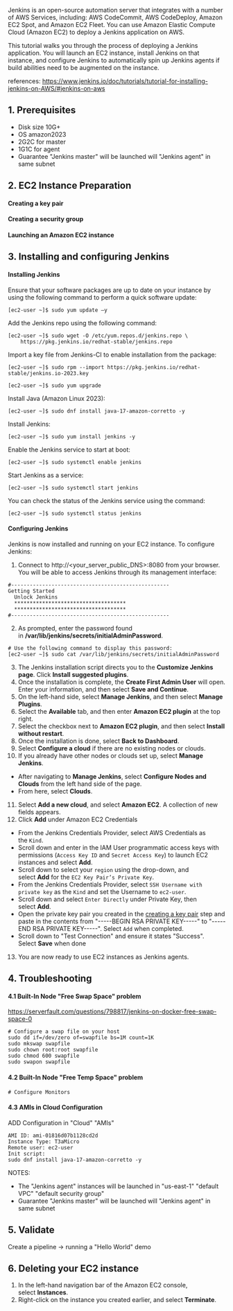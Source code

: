 
Jenkins is an open-source automation server that integrates with a number of AWS Services, including: AWS CodeCommit, AWS CodeDeploy, Amazon EC2 Spot, and Amazon EC2 Fleet. You can use Amazon Elastic Compute Cloud (Amazon EC2) to deploy a Jenkins application on AWS.

This tutorial walks you through the process of deploying a Jenkins application. You will launch an EC2 instance, install Jenkins on that instance, and configure Jenkins to automatically spin up Jenkins agents if build abilities need to be augmented on the instance.

references: 
https://www.jenkins.io/doc/tutorials/tutorial-for-installing-jenkins-on-AWS/#jenkins-on-aws
## 1. Prerequisites
- Disk size 10G+
- OS amazon2023
- 2G2C for master
- 1G1C for agent
- Guarantee "Jenkins master" will be launched will "Jenkins agent" in same subnet

## 2. EC2 Instance Preparation
#### Creating a key pair

#### Creating a security group

#### Launching an Amazon EC2 instance

## 3. Installing and configuring Jenkins

#### Installing Jenkins

Ensure that your software packages are up to date on your instance by using the following command to perform a quick software update:
```
[ec2-user ~]$ sudo yum update –y
```

Add the Jenkins repo using the following command:
```
[ec2-user ~]$ sudo wget -O /etc/yum.repos.d/jenkins.repo \
    https://pkg.jenkins.io/redhat-stable/jenkins.repo
```

Import a key file from Jenkins-CI to enable installation from the package:
```
[ec2-user ~]$ sudo rpm --import https://pkg.jenkins.io/redhat-stable/jenkins.io-2023.key
```

```
[ec2-user ~]$ sudo yum upgrade
```

Install Java (Amazon Linux 2023):
```
[ec2-user ~]$ sudo dnf install java-17-amazon-corretto -y
```

Install Jenkins:
```
[ec2-user ~]$ sudo yum install jenkins -y
```

Enable the Jenkins service to start at boot:
```
[ec2-user ~]$ sudo systemctl enable jenkins
```

Start Jenkins as a service:
```
[ec2-user ~]$ sudo systemctl start jenkins
```

You can check the status of the Jenkins service using the command:
```
[ec2-user ~]$ sudo systemctl status jenkins
```

#### Configuring Jenkins

Jenkins is now installed and running on your EC2 instance. To configure Jenkins:
1. Connect to http://<your_server_public_DNS>:8080 from your browser. You will be able to access Jenkins through its management interface:
```
#---------------------------------------------------
Getting Started
  Unlock Jenkins
  ************************************
  ************************************
#---------------------------------------------------
```
2. As prompted, enter the password found in **/var/lib/jenkins/secrets/initialAdminPassword**.
```
# Use the following command to display this password:        
[ec2-user ~]$ sudo cat /var/lib/jenkins/secrets/initialAdminPassword
```
3. The Jenkins installation script directs you to the **Customize Jenkins page**. Click **Install suggested plugins**.
4. Once the installation is complete, the **Create First Admin User** will open. Enter your information, and then select **Save and Continue**.
5. On the left-hand side, select **Manage Jenkins**, and then select **Manage Plugins**.
6. Select the **Available** tab, and then enter **Amazon EC2 plugin** at the top right.
7. Select the checkbox next to **Amazon EC2 plugin**, and then select **Install without restart**.
8. Once the installation is done, select **Back to Dashboard**.
9. Select **Configure a cloud** if there are no existing nodes or clouds.
10. If you already have other nodes or clouds set up, select **Manage Jenkins**.
- After navigating to **Manage Jenkins**, select **Configure Nodes and Clouds** from the left hand side of the page.
- From here, select **Clouds**.
11. Select **Add a new cloud**, and select **Amazon EC2**. A collection of new fields appears.
12. Click **Add** under Amazon EC2 Credentials
- From the Jenkins Credentials Provider, select AWS Credentials as the `Kind`.
- Scroll down and enter in the IAM User programmatic access keys with permissions (`Access Key ID` and `Secret Access Key`) to launch EC2 instances and select **Add**.
- Scroll down to select your `region` using the drop-down, and select **Add** for the `EC2 Key Pair’s Private Key`.
- From the Jenkins Credentials Provider, select `SSH Username with private key` as the `Kind` and set the Username to `ec2-user`.
- Scroll down and select `Enter Directly` under Private Key, then select **Add**.
- Open the private key pair you created in the [creating a key pair](https://www.jenkins.io/doc/tutorials/tutorial-for-installing-jenkins-on-AWS/#creating-a-key-pair) step and paste in the contents from "-----BEGIN RSA PRIVATE KEY-----" to "-----END RSA PRIVATE KEY-----". Select `Add` when completed.
- Scroll down to "Test Connection" and ensure it states "Success". Select **Save** when done
13. You are now ready to use EC2 instances as Jenkins agents.

## 4. Troubleshooting

#### 4.1 Built-In Node "Free Swap Space" problem
https://serverfault.com/questions/798817/jenkins-on-docker-free-swap-space-0
```
# Configure a swap file on your host
sudo dd if=/dev/zero of=swapfile bs=1M count=1K
sudo mkswap swapfile
sudo chown root:root swapfile
sudo chmod 600 swapfile
sudo swapon swapfile
```

#### 4.2 Built-In Node "Free Temp Space" problem
```
# Configure Monitors
```

#### 4.3 AMIs in Cloud Configuration
ADD Configuration in "Cloud" "AMIs"
```
AMI ID: ami-01816d07b1128cd2d
Instance Type: T3aMicro
Remote user: ec2-user
Init script:
sudo dnf install java-17-amazon-corretto -y
```

NOTES: 
- The "Jenkins agent" instances will be launched in "us-east-1" "default VPC" "default security group"
- Guarantee "Jenkins master" will be launched will "Jenkins agent" in same subnet

## 5. Validate

Create a pipeline -> running a "Hello World" demo

## 6. Deleting your EC2 instance
1. In the left-hand navigation bar of the Amazon EC2 console, select **Instances**.
2. Right-click on the instance you created earlier, and select **Terminate**.